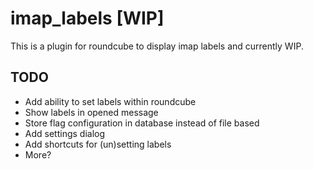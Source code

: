 # imap_labels [WIP]

This is a plugin for roundcube to display imap labels and currently WIP.

## TODO

- Add ability to set labels within roundcube
- Show labels in opened message
- Store flag configuration in database instead of file based
- Add settings dialog
- Add shortcuts for (un)setting labels
- More?